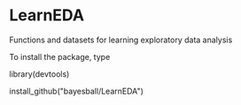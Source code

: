 # LearnEDA
Functions and datasets for learning exploratory data analysis

To install the package, type

library(devtools)

install_github("bayesball/LearnEDA")
